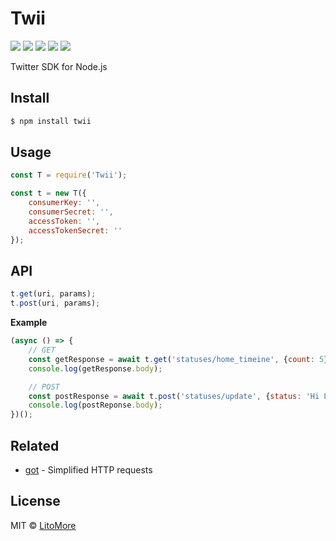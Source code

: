 # Twii

[![](https://badges.greenkeeper.io/LitoMore/twii.svg)](https://greenkeeper.io/)
[![](https://img.shields.io/travis/LitoMore/twii/master.svg)](https://travis-ci.org/LitoMore/twii)
[![](https://img.shields.io/npm/v/twii.svg)](https://www.npmjs.com/package/twii)
[![](https://img.shields.io/npm/l/twii.svg)](https://github.com/LitoMore/twii/blob/master/LICENSE)
[![](https://img.shields.io/badge/code_style-XO-5ed9c7.svg)](https://github.com/xojs/xo)

Twitter SDK for Node.js

## Install

```bash
$ npm install twii
```

## Usage

```javascript
const T = require('Twii');

const t = new T({
	consumerKey: '',
	consumerSecret: '',
	accessToken: '',
	accessTokenSecret: ''
});
```

## API

```javascript
t.get(uri, params);
t.post(uri, params);
```

**Example**

```javascript
(async () => {
	// GET
	const getResponse = await t.get('statuses/home_timeine', {count: 5});
	console.log(getResponse.body);

	// POST
	const postResponse = await t.post('statuses/update', {status: 'Hi LitoMore'});
	console.log(postReponse.body);
})();
```

## Related

- [got](https://github.com/sindresorhus/got) - Simplified HTTP requests

## License

MIT © [LitoMore](https://github.com/LitoMore)
